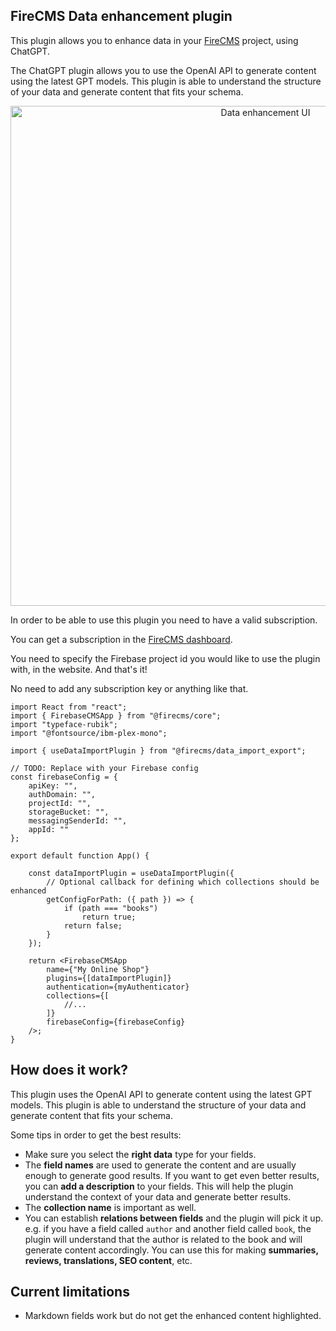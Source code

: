 ## FireCMS Data enhancement plugin

This plugin allows you to enhance data in your [FireCMS](https://firecms.co)
project, using ChatGPT.

The ChatGPT plugin allows you to use the OpenAI API to generate content using
the latest GPT models. This plugin is able to understand the structure of your
data and generate content that fits your schema.

<p align="center">
    <img src="https://firecms.co/img/data_import.png" width="800px" alt="Data enhancement UI" />
</p>

In order to be able to use this plugin you need to have a valid subscription.

You can get a subscription in
the [FireCMS dashboard](https://app.firecms.co/subscriptions).

You need to specify the Firebase project id you would like to use the plugin
with,
in the website. And that's it!

No need to add any subscription key or anything like that.

```tsx
import React from "react";
import { FirebaseCMSApp } from "@firecms/core";
import "typeface-rubik";
import "@fontsource/ibm-plex-mono";

import { useDataImportPlugin } from "@firecms/data_import_export";

// TODO: Replace with your Firebase config
const firebaseConfig = {
    apiKey: "",
    authDomain: "",
    projectId: "",
    storageBucket: "",
    messagingSenderId: "",
    appId: ""
};

export default function App() {

    const dataImportPlugin = useDataImportPlugin({
        // Optional callback for defining which collections should be enhanced
        getConfigForPath: ({ path }) => {
            if (path === "books")
                return true;
            return false;
        }
    });

    return <FirebaseCMSApp
        name={"My Online Shop"}
        plugins={[dataImportPlugin]}
        authentication={myAuthenticator}
        collections={[
            //...
        ]}
        firebaseConfig={firebaseConfig}
    />;
}
```

## How does it work?

This plugin uses the OpenAI API to generate content using the latest GPT models.
This plugin is able to understand the structure of your data and generate
content that fits your schema.

Some tips in order to get the best results:

- Make sure you select the **right data** type for your fields.
- The **field names** are used to generate the content and are usually enough to
  generate good results. If you want to get even better results, you can
  **add a description** to your fields. This will help the plugin understand the
  context of your data and generate better results.
- The **collection name** is important as well.
- You can establish **relations between fields** and the plugin will pick it up.
  e.g. if you have a field called `author` and another field called `book`, the
  plugin will understand that the author is related to the book and will
  generate content accordingly. You can use this for making **summaries, reviews,
  translations, SEO content**, etc.

## Current limitations
- Markdown fields work but do not get the enhanced content highlighted.
